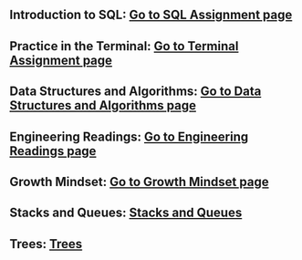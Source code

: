 ## Introduction to SQL: [Go to SQL Assignment page](./SQL.md)

## Practice in the Terminal: [Go to Terminal Assignment page](./Terminal.md)

## Data Structures and Algorithms: [Go to Data Structures and Algorithms page](./DataStructuresAndAlgo.md)

## Engineering Readings: [Go to Engineering Readings page](./EngineeringReadings.md)

## Growth Mindset: [Go to Growth Mindset page](./Mindset.md)

## Stacks and Queues: [Stacks and Queues](./Data_structure/Stacks_and_Queues.md)

## Trees: [Trees](./Data_structure/Trees.md)